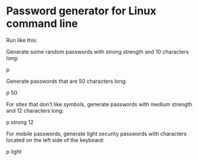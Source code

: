 # Password generator for Linux command line

Run like this:

Generate some random passwords with strong strength and 10 characters long:

p

Generate passwords that are 50 characters long:

p 50

For sites that don't like symbols, generate passwords with medium strength and 12 characters long:

p strong 12

For mobile passwords, generate light security passwords with characters located on the left side of the keyboard:

p light
